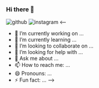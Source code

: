### Hi there 👋

![github](https://img.shields.io/badge/GitHub-000000?style=for-the-badge&logo=GitHub&logoColor=white)
![instagram](![github](https://img.shields.io/badge/Instagram-000000?style=for-the-badge&logo=GitHub&logoColor=#E4405F))
<--
- 🔭 I’m currently working on ...
- 🌱 I’m currently learning ...
- 👯 I’m looking to collaborate on ...
- 🤔 I’m looking for help with ...
- 💬 Ask me about ...
- 📫 How to reach me: ...
- 😄 Pronouns: ...
- ⚡ Fun fact: ...
-->
